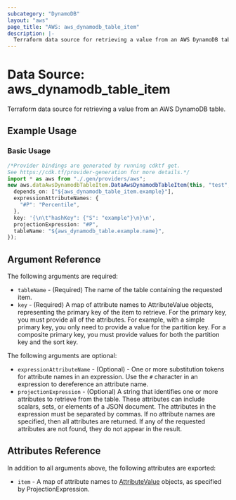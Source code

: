 ```yaml
---
subcategory: "DynamoDB"
layout: "aws"
page_title: "AWS: aws_dynamodb_table_item"
description: |-
  Terraform data source for retrieving a value from an AWS DynamoDB table.
---
```


# Data Source: aws\_dynamodb\_table\_item

Terraform data source for retrieving a value from an AWS DynamoDB table.

## Example Usage

### Basic Usage

```typescript
/*Provider bindings are generated by running cdktf get.
See https://cdk.tf/provider-generation for more details.*/
import * as aws from "./.gen/providers/aws";
new aws.dataAwsDynamodbTableItem.DataAwsDynamodbTableItem(this, "test", {
  depends_on: ["${aws_dynamodb_table_item.example}"],
  expressionAttributeNames: {
    "#P": "Percentile",
  },
  key: '{\n\t"hashKey": {"S": "example"}\n}\n',
  projectionExpression: "#P",
  tableName: "${aws_dynamodb_table.example.name}",
});

```

## Argument Reference

The following arguments are required:

* `tableName` - (Required) The name of the table containing the requested item.
* `key` - (Required) A map of attribute names to AttributeValue objects, representing the primary key of the item to retrieve.
  For the primary key, you must provide all of the attributes. For example, with a simple primary key, you only need to provide a value for the partition key. For a composite primary key, you must provide values for both the partition key and the sort key.

The following arguments are optional:

* `expressionAttributeName` - (Optional) - One or more substitution tokens for attribute names in an expression. Use the `#` character in an expression to dereference an attribute name.
* `projectionExpression` - (Optional) A string that identifies one or more attributes to retrieve from the table. These attributes can include scalars, sets, or elements of a JSON document. The attributes in the expression must be separated by commas.
  If no attribute names are specified, then all attributes are returned. If any of the requested attributes are not found, they do not appear in the result.

## Attributes Reference

In addition to all arguments above, the following attributes are exported:

* `item` - A map of attribute names to [AttributeValue](https://docs.aws.amazon.com/amazondynamodb/latest/APIReference/API_AttributeValue.html) objects, as specified by ProjectionExpression.
